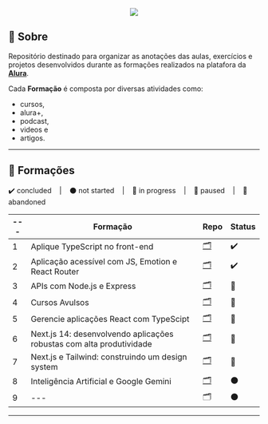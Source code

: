 <p align="center">
  <img src="https://cursos.alura.com.br/assets/images/logos/logo-alura.svg">
</p>

## 📌 Sobre
Repositório destinado para organizar as anotações das aulas, exercícios e projetos desenvolvidos durante as formações realizados na platafora da **[Alura](https://www.alura.com.br/planos-cursos-online)**.

Cada **Formação** é composta por diversas atividades como: 
  - cursos, 
  - alura+, 
  - podcast, 
  - videos e 
  - artigos.

---

## 📘 Formações
<p>
  ✔️ concluded &nbsp;&nbsp;&nbsp;|&nbsp;&nbsp;&nbsp;
  ⚫ not started &nbsp;&nbsp;&nbsp;|&nbsp;&nbsp;&nbsp;
  🔵 in progress &nbsp;&nbsp;&nbsp;|&nbsp;&nbsp;&nbsp;
  🔶 paused &nbsp;&nbsp;&nbsp;|&nbsp;&nbsp;&nbsp;
  🔴 abandoned 
</p>

| --- | Formação | Repo | Status |
| --- | --- | --- | --- |
| 1 | Aplique TypeScript no front-end | [🗂️](./Aplique_TypeScript_no_front-end/) | ✔️ |
| 2 | Aplicação acessível com JS, Emotion e React Router | [🗂️](./Criando_uma_aplicacao_acessivel_com_JavaScript_Emotion_React_Router/) | ✔️ |
| 3 | APIs com Node.js e Express | [🗂️](./APIs_com_NodeJS_e_Express/) | 🔵 |
| 4 | Cursos Avulsos | [🗂️](./Cursos_Avulsos/) | 🔵 |
| 5 | Gerencie aplicações React com TypeScipt | [🗂️](./Gerencie_Aplicacoes_React_Com_TS/) | 🔵 |
| 6 | Next.js 14: desenvolvendo aplicações robustas com alta produtividade | [🗂️](./Nextjs_14_desenvolvendo_aplicacoes_robustas_com_alta_produtividade/) | 🔵 |
| 7 | Next.js e Tailwind: construindo um design system | [🗂️](./Nextjs_Tailwind_Construindo_Um_Design_System/) | 🔵 |
| 8 | Inteligência Artificial e Google Gemini | [🗂️](./Inteligencia_Artificial_%20Google_Gemini/) | ⚫ |
| 9 | --- | 🗂️ | ⚫ |

---
